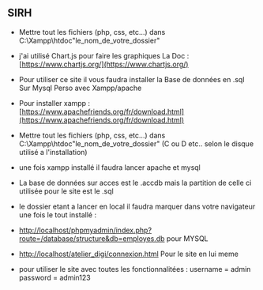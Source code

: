 ## SIRH

 - Mettre tout les fichiers (php, css, etc...) dans C:\Xampp\htdoc\"le_nom_de_votre_dossier"

 - j'ai utilisé Chart.js pour faire les graphiques La Doc : [https://www.chartjs.org/](https://www.chartjs.org/)

 - Pour utiliser ce site il vous faudra installer la Base de données en .sql Sur Mysql Perso avec Xampp/apache
 
 - Pour installer xampp : [https://www.apachefriends.org/fr/download.html](https://www.apachefriends.org/fr/download.html)

 - Mettre tout les fichiers (php, css, etc...) dans C:\Xampp\htdoc\"le_nom_de_votre_dossier" (C ou D etc.. selon le disque utilisé a l'installation) 
   
 - une fois xampp installé il faudra lancer apache et mysql 

 - La base de données sur acces est le .accdb mais la partition de celle ci utilisée pour le site est le .sql

 - le dossier etant a lancer en local il faudra marquer dans votre navigateur une fois le tout installé :
 - [http://localhost/phpmyadmin/index.php?route=/database/structure&db=employes.db](http://localhost/phpmyadmin/index.php?route=/database/structure&db=employes.db) pour MYSQL
 - [http://localhost/atelier_digi/connexion.html](http://localhost/atelier_digi/connexion.html) Pour le site en lui meme 

 - pour utiliser le site avec toutes les fonctionnalitées : username = admin
                                                            password = admin123

